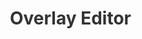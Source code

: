 <style>
:root {
    --content-max-width: none;
    width: auto;
}

.demo-title {
    color: #333;
    text-align: center;
}

.sheet-container {
    min-width: 1200px;
    min-height: 1400px;
    max-width: 2000px;
    margin: auto;
}

#iced {
    max-width: 2000px; 
}

#unsupported-warning {
    display: none;
    text-align: center;
    font-size: 1.2em;
    color: red;
    padding: 20px;
    background-color: #f9eaea;
    border: 1px solid #d4a5a5;
    border-radius: 5px;
    max-width: 800px;
}

#unsupported-warning img {
    width: 150px;
    height: auto;
    margin-top: 10px;
}
</style>

<div class="sheet-container">
    <h1 class="demo-title">Overlay Editor</h1>
    <div id="unsupported-warning">
        <p>Your browser does not support WebGPU.</p>
        <p>Please use a WebGPU-supported browser, such as the latest version of Chrome.</p>
        <img src="./webgpu.svg" alt="WebGPU not supported">
    </div>
    <canvas id="iced" width="1750" height="1750"></canvas>
</div>

<script type="text/javascript">
(async () => {
  // Feature detection for WebGPU
  if (!navigator.gpu) {
    document.getElementById('iced').style.display = 'none';
    document.getElementById('unsupported-warning').style.display = 'block';
    return;
  }

  // In different environments, the path is different
  const paths = [
    '../js/overlay_editor/shape_editor.js',
    './js/overlay_editor/shape_editor.js',
    '/js/overlay_editor/shape_editor.js'
  ];

  async function fileExists(path) {
    try {
      const response = await fetch(path, { method: 'HEAD' });
      return response.ok;
    } catch (e) {
      return false;
    }
  }

  for (const path of paths) {
    if (await fileExists(path)) {
      const script = document.createElement('script');
      script.type = 'module';
      script.src = path;
      script.defer = true;
      document.head.appendChild(script);
      break;
    }
  }

})();
</script>
